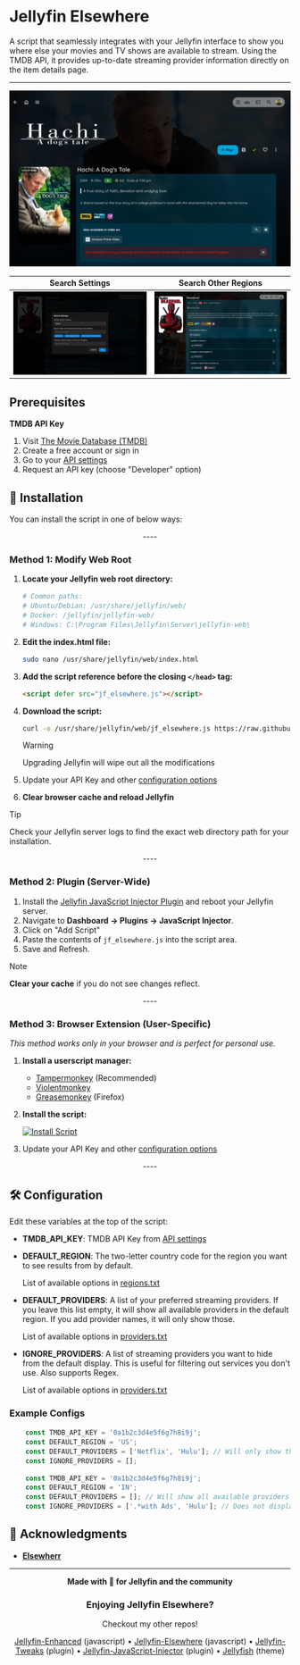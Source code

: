 # Jellyfin Elsewhere


A script that seamlessly integrates with your Jellyfin interface to show you where else your movies and TV shows are available to stream. Using the TMDB API, it provides up-to-date streaming provider information directly on the item details page.

-------------

![Elsewhere](/images/image.png)

| Search Settings | Search Other Regions |
|-----------------|----------------------|
|![Search Settings](images/image-1.png) | ![Search Other Regions](images/image-2.png) |




## Prerequisites

 **TMDB API Key**
1. Visit [The Movie Database (TMDB)](https://www.themoviedb.org/)
2. Create a free account or sign in
3. Go to your [API settings](https://www.themoviedb.org/settings/api)
4. Request an API key (choose "Developer" option)

## 🔧 Installation

You can install the script in one of below ways:

<p align="center">
----
</p>

### **Method 1: Modify Web Root**

1. **Locate your Jellyfin web root directory:**
   ```bash
   # Common paths:
   # Ubuntu/Debian: /usr/share/jellyfin/web/
   # Docker: /jellyfin/jellyfin-web/
   # Windows: C:\Program Files\Jellyfin\Server\jellyfin-web\
   ```

2. **Edit the index.html file:**
   ```bash
   sudo nano /usr/share/jellyfin/web/index.html
   ```

3. **Add the script reference before the closing `</head>` tag:**
   ```html
   <script defer src="jf_elsewhere.js"></script>
   ```

4. **Download the script:**
   ```bash
   curl -o /usr/share/jellyfin/web/jf_elsewhere.js https://raw.githubusercontent.com/n00bcodr/jellyfin-elsewhere/main/jf_elsewhere.js
   ```
   > [!Warning]
   > Upgrading Jellyfin will wipe out all the modifications


5. Update your API Key and other [configuration options](#config)

6. **Clear browser cache and reload Jellyfin**

> [!TIP]
> Check your Jellyfin server logs to find the exact web directory path for your installation.

<p align="center">
----
</p>

### **Method 2: Plugin (Server-Wide)**

1.  Install the [Jellyfin JavaScript Injector Plugin](https://github.com/n00bcodr/Jellyfin-JavaScript-Injector) and reboot your Jellyfin server.
2.  Navigate to **Dashboard -> Plugins -> JavaScript Injector**.
3.  Click on "Add Script"
4.  Paste the contents of `jf_elsewhere.js` into the script area.
5.  Save and Refresh.

> [!NOTE]
> **Clear your cache** if you do not see changes reflect.

<p align="center">
----
</p>

### **Method 3: Browser Extension (User-Specific)**

*This method works only in your browser and is perfect for personal use.*

1. **Install a userscript manager:**
   - [Tampermonkey](https://www.tampermonkey.net/) (Recommended)
   - [Violentmonkey](https://violentmonkey.github.io/)
   - [Greasemonkey](https://addons.mozilla.org/en-GB/firefox/addon/greasemonkey/) (Firefox)

2. **Install the script:**

   [![Install Script](https://img.shields.io/badge/Install%20Script-blue?style=for-the-badge)](https://github.com/n00bcodr/Jellyfin-elsewhere/raw/main/jf_elsewhere.user.js)


3. Update your API Key and other [configuration options](#config)

<p align="center">
----
</p>


## <a name="config">🛠️ Configuration</a>

Edit these variables at the top of the script:

- **TMDB_API_KEY**: TMDB API Key from [API settings](https://www.themoviedb.org/settings/api)

- **DEFAULT_REGION**: The two-letter country code for the region you want to see results from by default.

   List of available options in [regions.txt](resources/regions.txt)

- **DEFAULT_PROVIDERS**: A list of your preferred streaming providers. If you leave this list empty, it will show all available providers in the default region. If you add provider names, it will only show those.

   List of available options in [providers.txt](resources/providers.txt)

- **IGNORE_PROVIDERS**: A list of streaming providers you want to hide from the default display. This is useful for filtering out services you don't use. Also supports Regex.

   List of available options in [providers.txt](resources/providers.txt)


### Example Configs


```javascript
    const TMDB_API_KEY = '0a1b2c3d4e5f6g7h8i9j';
    const DEFAULT_REGION = 'US';
    const DEFAULT_PROVIDERS = ['Netflix', 'Hulu']; // Will only show these two providers
    const IGNORE_PROVIDERS = [];
```

```javascript
    const TMDB_API_KEY = '0a1b2c3d4e5f6g7h8i9j';
    const DEFAULT_REGION = 'IN';
    const DEFAULT_PROVIDERS = []; // Will show all available providers except the below
    const IGNORE_PROVIDERS = ['.*with Ads', 'Hulu']; // Does not display Hulu and anything that ends 'with Ads'
```



## 🙏 Acknowledgments

- **[Elsewherr](https://github.com/Adman1020/Elsewherr)**

---

<div align="center">

**Made with 💜 for Jellyfin and the community**

### Enjoying Jellyfin Elsewhere?

Checkout my other repos!

[Jellyfin-Enhanced](https://github.com/n00bcodr/Jellyfin-Enhanced) (javascript) • [Jellyfin-Elsewhere](https://github.com/n00bcodr/Jellyfin-Elsewhere) (javascript) • [Jellyfin-Tweaks](https://github.com/n00bcodr/JellyfinTweaks) (plugin) • [Jellyfin-JavaScript-Injector](https://github.com/n00bcodr/Jellyfin-JavaScript-Injector) (plugin) • [Jellyfish](https://github.com/n00bcodr/Jellyfish/) (theme)


</div>